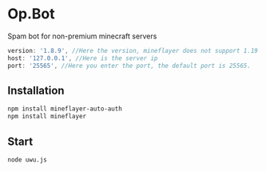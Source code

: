 # Op.Bot

Spam bot for non-premium minecraft servers

```js
version: '1.8.9', //Here the version, mineflayer does not support 1.19 yet.
host: '127.0.0.1', //Here is the server ip
port: '25565', //Here you enter the port, the default port is 25565.
```

## Installation

```bash
npm install mineflayer-auto-auth
npm install mineflayer
```

## Start

```bash
node uwu.js
```

